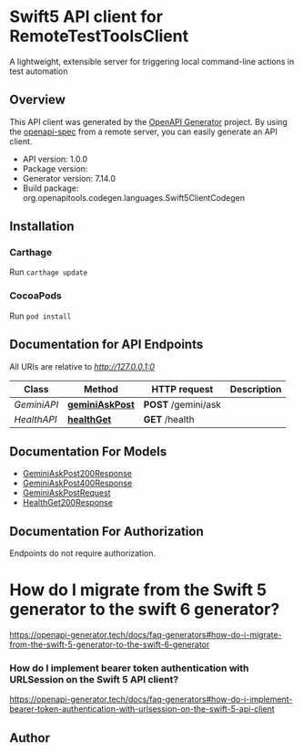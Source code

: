 # Swift5 API client for RemoteTestToolsClient

A lightweight, extensible server for triggering local command-line actions in test automation

## Overview
This API client was generated by the [OpenAPI Generator](https://openapi-generator.tech) project.  By using the [openapi-spec](https://github.com/OAI/OpenAPI-Specification) from a remote server, you can easily generate an API client.

- API version: 1.0.0
- Package version: 
- Generator version: 7.14.0
- Build package: org.openapitools.codegen.languages.Swift5ClientCodegen

## Installation

### Carthage

Run `carthage update`

### CocoaPods

Run `pod install`

## Documentation for API Endpoints

All URIs are relative to *http://127.0.0.1:0*

Class | Method | HTTP request | Description
------------ | ------------- | ------------- | -------------
*GeminiAPI* | [**geminiAskPost**](docs/GeminiAPI.md#geminiaskpost) | **POST** /gemini/ask | 
*HealthAPI* | [**healthGet**](docs/HealthAPI.md#healthget) | **GET** /health | 


## Documentation For Models

 - [GeminiAskPost200Response](docs/GeminiAskPost200Response.md)
 - [GeminiAskPost400Response](docs/GeminiAskPost400Response.md)
 - [GeminiAskPostRequest](docs/GeminiAskPostRequest.md)
 - [HealthGet200Response](docs/HealthGet200Response.md)


<a id="documentation-for-authorization"></a>
## Documentation For Authorization

Endpoints do not require authorization.


# How do I migrate from the Swift 5 generator to the swift 6 generator?

https://openapi-generator.tech/docs/faq-generators#how-do-i-migrate-from-the-swift-5-generator-to-the-swift-6-generator

### How do I implement bearer token authentication with URLSession on the Swift 5 API client?

https://openapi-generator.tech/docs/faq-generators#how-do-i-implement-bearer-token-authentication-with-urlsession-on-the-swift-5-api-client

## Author



